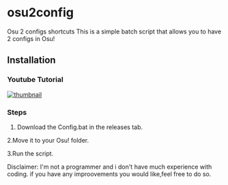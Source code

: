 # osu2config
Osu 2 configs shortcuts
This is a simple batch script that allows you to have 2 configs in Osu!

## Installation

### Youtube Tutorial

[![thumbnail](https://i.ytimg.com/vi/w2dVEbf5DQ8/hqdefault.jpg?sqp=-oaymwEcCPYBEIoBSFXyq4qpAw4IARUAAIhCGAFwAcABBg==&rs=AOn4CLAsVKkq28cYPCjG9-zAr9c5P2Ktqg)](https://www.youtube.com/watch?v=w2dVEbf5DQ8 "Youtube tutorial")

### Steps

1. Download the Config.bat in the releases tab.

2.Move it to your Osu! folder.

3.Run the script.


Disclaimer: 
I'm not a programmer and i don't have much experience with coding.
if you have any improovements you would like,feel free to do so.
